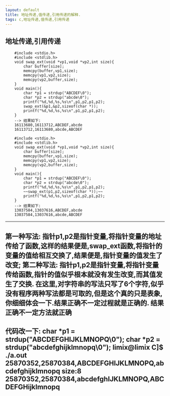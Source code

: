 ```yaml
---
layout: default
title: 地址传递,值传递,引用传递的解释.
tags: c,地址传递,值传递,引用传递
---
```

## 地址传递,引用传递

		#include <stdio.h>
		#include <stdlib.h>
		void swap_ext(void *vp1,void *vp2,int size){
			char buffer[size];
			memcpy(buffer,vp1,size);
			memcpy(vp1,vp2,size);
			memcpy(vp2,buffer,size);
		}
		void main(){
			char *p1 = strdup("ABCDEF\0");
			char *p2 = strdup("abcde\0");
			printf("%d,%d,%s,%s\n",p1,p2,p1,p2);
			swap_ext(&p1,&p2,sizeof(char *));
			printf("%d,%d,%s,%s\n",p1,p2,p1,p2);
		}
		--> 结果如下:
		16113680,16113712,ABCDEF,abcde
		16113712,16113680,abcde,ABCDEF

		#include <stdio.h>
		#include <stdlib.h>
		void swap_ext(void *vp1,void *vp2,int size){
			char buffer[size];
			memcpy(buffer,vp1,size);
			memcpy(vp1,vp2,size);
			memcpy(vp2,buffer,size);
		}
		void main(){
			char *p1 = strdup("ABCDEF\0");
			char *p2 = strdup("abcde\0");
			printf("%d,%d,%s,%s\n",p1,p2,p1,p2);
			~~swap_ext(p1,p2,sizeof(char *));~~
			printf("%d,%d,%s,%s\n",p1,p2,p1,p2);
		}
		--> 结果如下:
		13037584,13037616,ABCDEF,abcde
		13037584,13037616,abcde,ABCDEF
----
第一种写法:
指针p1,p2是指针变量,将指针变量的地址传给了函数,这样的结果便是,swap_ext函数,将指针的变量的值给相互交换了,结果便是,指针变量的值发生了改变;
第二种写法:
指针p1,p2是指针变量,将指针变量传给函数,指针的值似乎根本就没有发生改变,而其值发生了交换.
在这里,对字符串的写法只写了6个字符,似乎没有程序两种写法都是可取的,但是这个真的只是表象,你细细体会一下.结果正确不一定过程就是正确的.
**结果正确不一定方法就正确**
----
代码改一下:
char *p1 = strdup("ABCDEFGHIJKLMNOPQ\0");
char *p2 = strdup("abcdefghijklmnopq\0");
limix@limix C]$ ./a.out 
25870352,25870384,ABCDEFGHIJKLMNOPQ,abcdefghijklmnopq
size:8
25870352,25870384,abcdefghIJKLMNOPQ,ABCDEFGHijklmnopq
----

